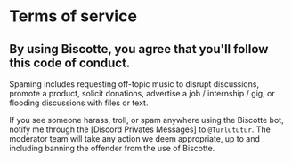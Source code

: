 # Terms of service

## By using Biscotte, you agree that you'll follow this code of conduct.

Spaming includes requesting off-topic music to disrupt discussions, promote a product, solicit donations, advertise a job / internship / gig, or flooding discussions with files or text.

If you see someone harass, troll, or spam anywhere using the Biscotte bot, notify me through the [Discord Privates Messages] to `@Turlututur`. The moderator team will take any action we deem appropriate, up to and including banning the offender from the use of Biscotte.
